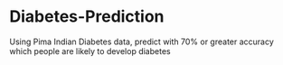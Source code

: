 # Diabetes-Prediction
Using Pima Indian Diabetes data, predict with 70% or greater accuracy which people are likely to develop diabetes

